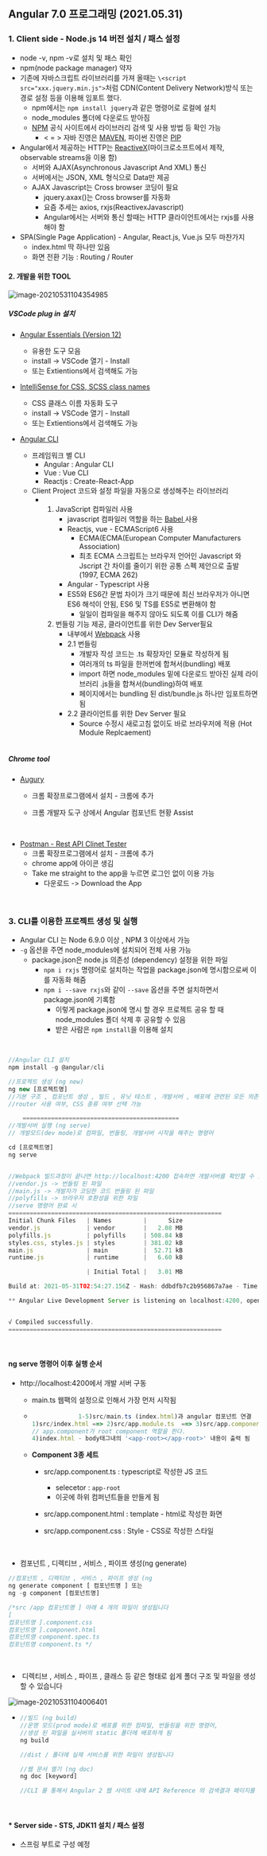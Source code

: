 ## Angular 7.0 프로그래밍 (2021.05.31)

### 1. Client side - Node.js 14 버전 설치 / 패스 설정

- node -v, npm -v로 설치 및 패스 확인
- npm(node package manager) 약자
- 기존에 자바스크립트 라이브러리를 가져 올때는 `\<script src="xxx.jquery.min.js">`처럼 CDN(Content Delivery Network)방식 또는 경로 설정 등을 이용해 임포트 했다.
  - npm에서는 `npm install jquery`과 같은 명령어로 로컬에 설치
  - node_modules 폴더에 다운로드 받아짐 
  - [NPM](https://www.npmjs.com/) 공식 사이트에서 라이브러리 검색 및 사용 방법 등 확인 가능
    - < = > 자바 진영은 [MAVEN](https://mvnrepository.com/ ), 파이썬 진영은 [PIP](https://pypi.org/)
- Angular에서 제공하는 HTTP는 [ReactiveX](http://reactivex.io/)(마이크로소프트에서 제작, observable streams을 이용 함)
  - 서버와 AJAX(Asynchronous Javascript And XML) 통신
  - 서버에서는 JSON, XML 형식으로 Data만 제공
  - AJAX Javascript는 Cross browser 코딩이 필요
    - jquery.axax()는 Cross browser를 자동화
    - 요즘 추세는 axios, rxjs(ReactivexJavascript) 
    - Angular에서는 서버와 통신 할때는 HTTP 클라이언트에서는 rxjs를 사용해야 함
- SPA(Single Page Application) - Angular, React.js, Vue.js 모두 마찬가지
  - index.html 딱 하나만 있음
  - 화면 전환 기능 : Routing / Router

#### 2. 개발을 위한 TOOL

![image-20210531104354985](../imgs/image-20210531104354985.png)

##### VSCode plug in 설치

- [Angular Essentials (Version 12)](https://marketplace.visualstudio.com/items?itemName=johnpapa.angular-essentials)

  - 유용한 도구 모음
  - install -> VSCode 열기 - Install
  - 또는 Extientions에서 검색해도 가능

- [IntelliSense for CSS, SCSS class names](https://marketplace.visualstudio.com/items?itemName=gencer.html-slim-scss-css-class-completion)

  - CSS 클래스 이름 자동화 도구
  - install -> VSCode 열기 - Install
  - 또는 Extientions에서 검색해도 가능

- [Angular CLI](https://angular.io/cli)

  - 프레임워크 별 CLI
    - Angular : Angular CLI
    - Vue : Vue CLI
    - Reactjs : Create-React-App
  - Client Project 코드와 설정 파일을 자동으로 생성해주는 라이브러리
    - 1. JavaScript 컴파일러 사용
         - javascript 컴파일러 역할을 하는 [Babel ](https://babeljs.io/) 사용
         - Reactjs, vue - ECMAScript6 사용
           - ECMA(ECMA(European Computer Manufacturers Association)
           - 최초 ECMA 스크립트는 브라우저 언어인 Javascript 와 Jscript 간 차이를 줄이기 위한 공통 스펙 제안으로 출발 (1997, ECMA 262)
         - Angular - Typescript 사용
         - ES5와 ES6간 문법 차이가 크기 때문에 최신 브라우저가 아니면 ES6 해석이 안됨, ES6 및 TS를 ES5로 변환해야 함
           - 일일이 컴파일을 해주지 않아도 되도록 이를 CLI가 해줌
      2. 번들링 기능 제공, 클라이언트를 위한 Dev Server필요
         - 내부에서 [Webpack](https://webpack.js.org/) 사용
         - 2.1 번들링
           - 개발자 작성 코드는 .ts 확장자인 모듈로 작성하게 됨
           - 여러개의 ts 파일을 한꺼번에 합쳐서(bundling) 배포
           - import 하면 node_modules 밑에 다운로드 받아진 실제 라이브러리 .js들을 합쳐서(bundling)하여 배포
           - 페이지에서는 bundling  된 dist/bundle.js 하나만 임포트하면 됨
         - 2.2 클라이언트를 위한 Dev Server 필요
           - Source 수정시 새로고침 없이도 바로 브라우저에 적용 (Hot Module Replcaement)

  <br/>

##### Chrome tool

- [Augury](https://chrome.google.com/webstore/search/augury?hl=ko&) 

  - 크롬 확장프로그램에서 설치 - 크롬에 추가

  - 크롬 개발자 도구 상에서 Angular 컴포넌트 현황 Assist

<br/>

- [Postman - Rest API Clinet Tester](https://chrome.google.com/webstore/detail/postman/fhbjgbiflinjbdggehcddcbncdddomop?hl=ko)
  - 크롬 확장프로그램에서 설치 - 크롬에 추가
  - chrome app에 아이콘 생김
  - Take me straight to the app을 누르면 로그인 없이 이용 가능
    - 다운로드 -> Download the App

<br/>

### 3. CLI를 이용한 프로젝트 생성 및 실행

- Angular CLI 는 Node 6.9.0 이상 , NPM 3 이상에서 가능
- `-g` 옵션을 주면 node_modules에 설치되어 전체 사용 가능
  - package.json은 node.js 의존성 (dependency) 설정을 위한 파일
    - `npm i rxjs` 명령어로 설치하는 작업을 package.json에 명시함으로써 이를 자동화 해줌
    - `npm i --save rxjs`와 같이 `--save` 옵션을 주면 설치하면서 package.json에 기록함
      - 이렇게 package.json에 명시 할 경우 프로젝트 공유 할 때 node_modules 폴더 삭제 후 공유할 수 있음
      - 받은 사람은 `npm install`을 이용해 설치

<br/>

``` javascript
//Angular CLI 설치
npm install -g @angular/cli

//프로젝트 생성 (ng new)
ng new [프로젝트명]
//기본 구조 , 컴포넌트 생성 , 빌드 , 유닛 테스트 , 개발서버 , 배포에 관련된 모든 의존성 라이브러리를 설치합니다
//router 사용 여부, CSS 종류 여부 선택 가능

    ============================================    
//개발서버 실행 (ng serve)
// 개발모드(dev mode)로 컴파일, 번들링, 개발서버 시작을 해주는 명령어

cd [프로젝트명]
ng serve


//Webpack 빌드과정이 끝나면 http://localhost:4200 접속하면 개발서버를 확인할 수 있습니다
//vendor.js -> 번들링 된 파일
//main.js -> 개발자가 코딩한 코드 번들링 된 파일
//polyfills -> 브라우저 호환성을 위한 파일
//serve 명령어 완료 시
============================================================
Initial Chunk Files   | Names         |      Size
vendor.js             | vendor        |   2.08 MB
polyfills.js          | polyfills     | 508.84 kB
styles.css, styles.js | styles        | 381.02 kB
main.js               | main          |  52.71 kB
runtime.js            | runtime       |   6.60 kB

                      | Initial Total |   3.01 MB

Build at: 2021-05-31T02:54:27.156Z - Hash: ddbdfb7c2b956867a7ae - Time: 20973ms

** Angular Live Development Server is listening on localhost:4200, open your browser on http://localhost:4200/ **


√ Compiled successfully.
============================================================
```

<br/>

#### ng serve 명령어 이후 실행 순서

- http://localhost:4200에서 개발 서버 구동

  - main.ts 웹팩의 설정으로 인해서 가장 먼저 시작됨                 

  - ```javascript
    			 1-5)src/main.ts (index.html)과 angular 컴포넌트 연결
    1)src/index.html ==> 2)src/app.module.ts  ==> 3)src/app.component.ts
    // app.component가 root component 역할을 한다.
    4)index.html - body태그내의 '<app-root></app-root>' 내용이 출력 됨
    ```

  - **Component 3종 세트**

    - src/app.component.ts : typescript로 작성한 JS 코드
      - selecetor : `app-root`
      - 이곳에 하위 컴퍼넌트들을 만들게 됨

    - src/app.component.html : template - html로 작성한 화면

    - src/app.component.css : Style - CSS로 작성한 스타일

<br/>

- 컴포넌트 , 디렉티브 , 서비스 , 파이프 생성(ng generate)

```javascript
//컴포넌트 , 디렉티브 , 서비스 , 파이프 생성 (ng
ng generate component [ 컴포넌트명 ] 또는
ng -g component [컴포넌트명]

/*src /app 컴포넌트명 ] 아래 4 개의 파일이 생성됩니다
[
컴포넌트명 ].component.css
컴포넌트명 ].component.html
컴포넌트명 component.spec.ts
컴포넌트명 component.ts */
```

<br/>

- ​	디렉티브 , 서비스 , 파이프 , 클래스 등 같은 형태로 쉽게 폴더 구조 및 파일을 생성할 수 있습니다

![image-20210531104006401](../imgs/image-20210531104006401.png)

- ```javascript
  //빌드 (ng build)
  //운영 모드(prod mode)로 배포를 위한 컴파일, 번들링을 위한 명령어,
  //생성 된 파일을 실서버의 static 폴더에 배포하게 됨
  ng build
  
  //dist / 폴더에 실제 서비스를 위한 파일이 생성됩니다
  
  //웹 문서 열기 (ng doc)
  ng doc [keyword]
  
  //CLI 를 통해서 Angular 2 웹 사이트 내에 API Reference 의 검색결과 페이지를 열어줍니다
  ```

<br/>





#### *  Server side - STS, JDK11 설치 /  패스 설정

- 스프링 부트로 구성 예정

<br/>


